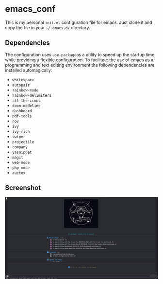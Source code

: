 # emacs_conf
This is my personal `init.el` configuration file for emacs. Just clone it and copy the file in your `~/.emacs.d/` directory.

## Dependencies

The configuration uses `use-package`as a utility to speed up the startup time while providing a flexible configuration. To facilitate the use of emacs as a programming and text editing environment the following dependencies are installed automagically:

+ `whitespace`
+ `autopair`
+ `rainbow-mode`
+ `rainbow-delimiters`
+ `all-the-icons`
+ `doom-modeline`
+ `dashboard`
+ `pdf-tools`
+ `nov`
+ `ivy`
+ `ivy-rich`
+ `swiper`
+ `projectile`
+ `company`
+ `yasnippet`
+ `magit`
+ `web-mode`
+ `php-mode`
+ `auctex`

## Screenshot

![screenshot](https://raw.githubusercontent.com/camachojua/emacs_conf/master/screenshot.png)
